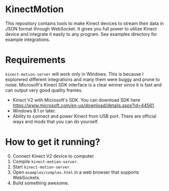 KinectMotion
====

This repository contains tools to make Kinect devices to stream their data in
JSON format through WebSocket. It gives you full power to utilize Kinect device
and integrate it easily to any program. See examples directory for example 
integrations.


Requirements
====

`kinect-motion-server` will work only in Windows. This is because I explorered 
different integrations and many them were buggy and prone to noise. Microsoft's 
Kinect SDK interface is a clear winner since it is fast and can output very good
quality frames. 

- Kinect V2 with Microsoft's SDK. You can download SDK here https://www.microsoft.com/en-us/download/details.aspx?id=44561.
- Windows 8.1 or later.
- Ability to connect and power Kinect from USB port. There are official ways and mods that you can do yourself.


How to get it running?
====

0. Connect Kinect V2 device to computer.
1. Compile `kinect-motion-server`.
2. Start `kinect-motion-server`.
3. Open `examples/complex.html` in a web browser that supports WebSockets.
4. Build something awesome.
